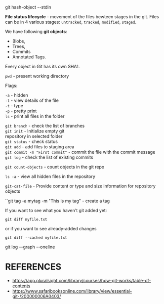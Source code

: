 git hash-object --stdin



__File status lifecycle__ - movement of the files bewteen stages in the git. Files can be in 4 various stages: ``untracked``, ``tracked``, ``modified``, ``staged``.

We have following __git objects__:
- Blobs,
- Trees,
- Commits
- Annotated Tags.

Every object in Git has its own SHA1.

``pwd`` -  present working directory<br/>

Flags:


``-a`` - hidden<br/>
``-l`` - view details of the file<br/>
``-t`` - type<br/>
``-p`` - pretty print<br/>
``ls`` -  print all files in the folder<br/>


``git branch`` - check the list of branches<br/>
``git init`` - Initialize empty git<br/> repository in selected folder<br/>
``git status`` - check status<br/>
``git add`` - add files to staging area<br/>
``git commit -m "First commit"`` - commit the file with the commit message<br/>
``git log`` - check the list of existing commits<br/>

``git count-objects`` - count objects in the git repo<br/>

``ls -a`` - view all hidden files in the repository

``git-cat-file`` - Provide content or type and size information for repository objects

``git tag -a mytag -m "This is my tag" - create a tag

If you want to see what you haven't git added yet:

``
git diff myfile.txt
``

or if you want to see already-added changes

``
git diff --cached myfile.txt
``

git log --graph --oneline



# REFERENCES
- https://app.pluralsight.com/library/courses/how-git-works/table-of-contents
- https://www.safaribooksonline.com/library/view/essential-git-/200000006A0403/

